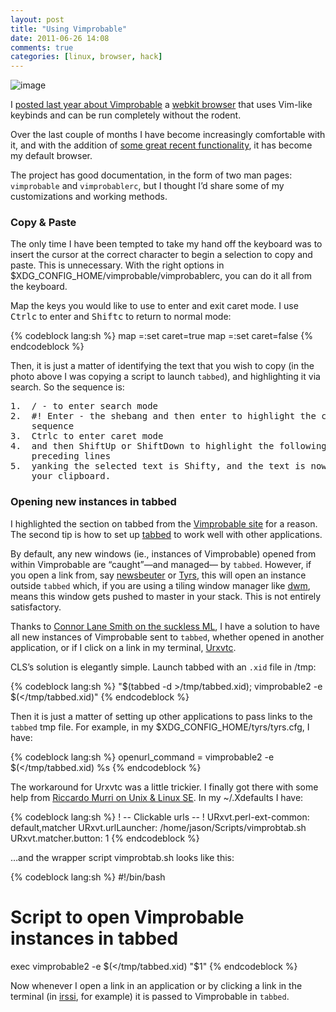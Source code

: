 ```yaml
---
layout: post
title: "Using Vimprobable"
date: 2011-06-26 14:08
comments: true
categories: [linux, browser, hack]
---
```

![image](http://miromiro.com/Blog-images/vimprobable2.png)

I [posted last year about Vimprobable](http://jasonwryan.com/blog/2010/10/07/vimprobable/ "Post on using Vimprobable")
a [webkit browser](http://www.webkit.org/ "Webkit site") that uses
Vim-like keybinds and can be run completely without the rodent.

Over the last couple of months I have become increasingly comfortable
with it, and with the addition of 
[some great recent functionality](http://vimprobable.org/pipermail/vimprobable-users/2011-June/000800.html "External handlers patch on ML"),
it has become my default browser.

The project has good documentation, in the form of two man pages:
`vimprobable` and `vimprobablerc`, but I thought I’d share some of my
customizations and working methods.

### Copy &amp; Paste
The only time I have been tempted to take my hand off the keyboard was
to insert the cursor at the correct character to begin a selection to
copy and paste. This is unnecessary. With the right options in
<span class="file">$XDG\_CONFIG\_HOME/vimprobable/vimprobablerc</span>, 
you can do it all from the keyboard.

Map the keys you would like to use to enter and exit caret mode. I use
<kbd>Ctrl</kbd><kbd>c</kbd> to enter and <kbd>Shift</kbd><kbd>c</kbd> to 
return to normal mode:

{% codeblock lang:sh %}
map <C-c>=:set caret=true
map <S-c>=:set caret=false
{% endcodeblock %}

Then, it is just a matter of identifying the text that you wish to copy
(in the photo above I was copying a script to launch `tabbed`), and
highlighting it via search. So the sequence is:

<pre>
1.  <kbd>/</kbd> - to enter search mode
2.  <kbd>#</kbd><kbd>!</kbd> <kbd>Enter</kbd> - the shebang and then enter to highlight the correct
    sequence
3.  <kbd>Ctrl</kbd><kbd>c</kbd> to enter caret mode
4.  and then <kbd>Shift</kbd><kbd>Up</kbd> or <kbd>Shift</kbd><kbd>Down</kbd> to highlight the following or
    preceding lines
5.  yanking the selected text is <kbd>Shift</kbd><kbd>y</kbd>, and the text is now stored in
    your clipboard.
</pre>

### Opening new instances in tabbed
I highlighted the section on tabbed from the 
[Vimprobable site](http://www.vimprobable.org/ "Vimprobable website") for a reason.
The second tip is how to set up
[tabbed](http://tools.suckless.org/tabbed "tabbed on suckless.org") to
work well with other applications.

By default, any new windows (ie., instances of Vimprobable) opened from
within Vimprobable are “caught”—and managed— by `tabbed`. However, if you
open a link from, say
[newsbeuter](http://newsbeuter.org/ "ncurses rss reader") or
[Tyrs](http://tyrs.nicosphere.net/index.html "ncurses twitter/identi.ca client"),
this will open an instance outside `tabbed` which, if you are using a
tiling window manager like
[dwm](http://dwm.suckless.org/ "THE titling wm"), means this window gets
pushed to master in your stack. This is not entirely satisfactory.

Thanks to 
[Connor Lane Smith on the suckless ML](http://lists.suckless.org/dev/1106/8761.html "Tabbed thread on suckless ML"),
I have a solution to have all new instances of Vimprobable sent to
`tabbed`, whether opened in another application, or if I click on a link
in my terminal, [Urxvtc](http://www.rxvt.org/ "Rxvt. org").

CLS’s solution is elegantly simple. Launch tabbed with an `.xid` file in
<psan class="file">/tmp</span>:

{% codeblock lang:sh %}
"$(tabbed -d >/tmp/tabbed.xid); vimprobable2 -e $(</tmp/tabbed.xid)"
{% endcodeblock %}

Then it is just a matter of setting up other applications to pass links
to the `tabbed` <span class="file">tmp</span> file. For example, in my
<span class="file">$XDG\_CONFIG\_HOME/tyrs/tyrs.cfg</span>, I have:

{% codeblock lang:sh %}
openurl_command = vimprobable2 -e $(</tmp/tabbed.xid) %s
{% endcodeblock %}

The workaround for Urxvtc was a little trickier. I finally got there
with some help from 
[Riccardo Murri on Unix & Linux SE](http://unix.stackexchange.com/questions/15550/passing-clicked-links-in-rxvt-to-a-script/15555#15555 "Unix SE answer").
In my <span class="file">~/.Xdefaults</span> I have:
 
{% codeblock lang:sh %}
! -- Clickable urls -- !
URxvt.perl-ext-common: default,matcher
URxvt.urlLauncher: /home/jason/Scripts/vimprobtab.sh
URxvt.matcher.button: 1
{% endcodeblock %}

…and the wrapper script <span class="file">vimprobtab.sh</span> looks like this:
    
{% codeblock lang:sh %}
#!/bin/bash
# Script to open Vimprobable instances in tabbed
exec vimprobable2 -e $(</tmp/tabbed.xid) "$1"
{% endcodeblock %}

Now whenever I open a link in an application or by clicking a link in
the terminal (in [irssi](http://irssi.org/ "IRC client"), for example)
it is passed to Vimprobable in `tabbed`.
